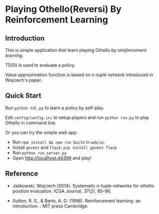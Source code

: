 # Playing Othello(Reversi) By Reinforcement Learning #

## Introduction ##
This is simple application that learn playing Othello by
*reinforcement learning*.

TD(0) is used to evaluate a policy.

Value approximation function is based on *n-tuple network* introduced
in Wojciech's paper.

## Quick Start ##

Run `python tdl.py` to learn a policy by self-play.

Edit `config/config.ini` to setup players and run `python run.py` to
play Othello in command line.

Or you can try the simple web app:
  * Run `npm install && npm run build` in `web/ui`.
  * Install `gevent` and `flask`: `pip install gevent flask`
  * Run `python run_server.py`
  * Open [http://localhost:44399](http://localhost:44399) and play!

## Reference ##
- Jaśkowski, Wojciech (2014). Systematic n-tuple networks for
  othello position evaluation. ICGA Journal, 37(2), 85–96.

- Sutton, R. S., & Barto, A. G. (1998). Reinforcement learning: an
  introduction. : MIT press Cambridge.
